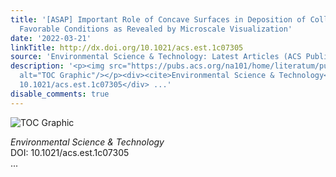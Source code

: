 ```yaml
---
title: '[ASAP] Important Role of Concave Surfaces in Deposition of Colloids under
  Favorable Conditions as Revealed by Microscale Visualization'
date: '2022-03-21'
linkTitle: http://dx.doi.org/10.1021/acs.est.1c07305
source: 'Environmental Science & Technology: Latest Articles (ACS Publications)'
description: '<p><img src="https://pubs.acs.org/na101/home/literatum/publisher/achs/journals/content/esthag/0/esthag.ahead-of-print/acs.est.1c07305/20220321/images/medium/es1c07305_0008.gif"
  alt="TOC Graphic"/></p><div><cite>Environmental Science & Technology</cite></div><div>DOI:
  10.1021/acs.est.1c07305</div> ...'
disable_comments: true
---
```

<p><img src="https://pubs.acs.org/na101/home/literatum/publisher/achs/journals/content/esthag/0/esthag.ahead-of-print/acs.est.1c07305/20220321/images/medium/es1c07305_0008.gif" alt="TOC Graphic"/></p><div><cite>Environmental Science & Technology</cite></div><div>DOI: 10.1021/acs.est.1c07305</div> ...